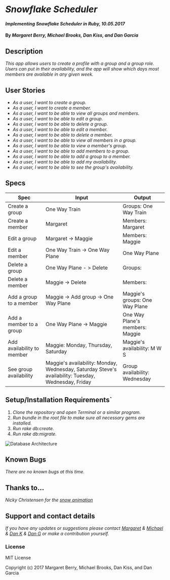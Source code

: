 # _Snowflake Scheduler_

#### _Implementing Snowflake Scheduler in Ruby, 10.05.2017_

#### By _Margaret Berry, Michael Brooks, Dan Kiss, and Dan Garcia_

## Description

_This app allows users to create a profile with a group and a group role. Users can put in their availability, and the app will show which days most members are available in any given week._

## User Stories

* _As a user, I want to create a group._
* _As a user, I want to create a member._
* _As a user, I want to be able to view all groups and members._
* _As a user, I want to be able to edit a group._
* _As a user, I want to be able to delete a group._
* _As a user, I want to be able to edit a member._
* _As a user, I want to be able to delete a member._
* _As a user, I want to be able to view all members in a group._
* _As a user, I want to be able to view a member's group._
* _As a user, I want to be able to add members to a group._
* _As a user, I want to be able to add a group to a member._
* _As a user, I want to be able to add my availability._
* _As a user, I want to be able to see the group's availability._

## Specs

| Spec                       | Input                                                                                                | Output                          |
|----------------------------|------------------------------------------------------------------------------------------------------|---------------------------------|
| Create a group             | One Way Train                                                                                        | Groups: One Way Train           |
| Create a member            | Margaret                                                                                             | Members: Margaret               |
| Edit a group               | Margaret -> Maggie                                                                                   | Members: Maggie                 |
| Edit a member              | One Way Train -> One Way Plane                                                                       | One Way Plane                   |
| Delete a group             | One Way Plane - > Delete                                                                             | Groups:                         |
| Delete a member            | Maggie -> Delete                                                                                     | Members:                        |
| Add a group to a member    | Maggie -> Add group -> One Way Plane                                                                 | Maggie's groups: One Way Plane  |
| Add a member to a group    | One Way Plane -> Maggie                                                                              | One Way Plane's members: Maggie |
| Add availability to member | Maggie: Monday, Thursday, Saturday                                                                   | Maggie's availability: M W S    |
| See group availability     | Maggie's availability: Monday, Wednesday, Saturday  Steve's availability: Tuesday, Wednesday, Friday | Group availability: Wednesday   |

## Setup/Installation Requirements`

1. _Clone the repository and open Terminal or a similar program._
2. _Run bundle in the root file to make sure all necessary gems are installed._
3. _Run rake db:create._
4. _Run rake db:migrate._

![Database Architecture](/DatabaseArchitecture.png)

## Known Bugs

_There are no known bugs at this time._

## Thanks to...

_Nicky Christensen for the [snow animation](https://codepen.io/NickyCDK/pen/AIonk)_

## Support and contact details

_If you have any updates or suggestions please contact [Margaret] & [Michael] & [Dan K] & [Dan G] or make a contribution yourself._

[Margaret]: mailto:margaretshelaghmcgovern@gmail.com
[Michael]: mailto:mikealphabravo1982@gmail.com
[Dan K]: mailto:flowfast47@gmail.com
[Dan G]: mailto:danny.garcia80@hotmail.com

### License

MIT License

Copyright (c) 2017 Margaret Berry, Michael Brooks, Dan Kiss, and Dan Garcia
